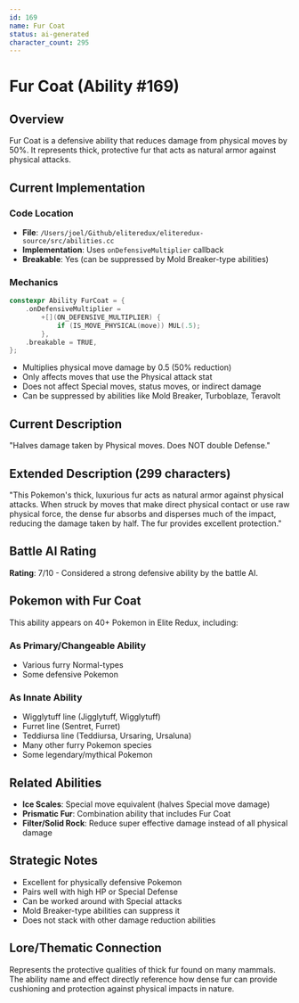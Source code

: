 ```yaml
---
id: 169
name: Fur Coat
status: ai-generated
character_count: 295
---
```


# Fur Coat (Ability #169)

## Overview
Fur Coat is a defensive ability that reduces damage from physical moves by 50%. It represents thick, protective fur that acts as natural armor against physical attacks.

## Current Implementation

### Code Location
- **File**: `/Users/joel/Github/eliteredux/eliteredux-source/src/abilities.cc`
- **Implementation**: Uses `onDefensiveMultiplier` callback
- **Breakable**: Yes (can be suppressed by Mold Breaker-type abilities)

### Mechanics
```cpp
constexpr Ability FurCoat = {
    .onDefensiveMultiplier =
        +[](ON_DEFENSIVE_MULTIPLIER) {
            if (IS_MOVE_PHYSICAL(move)) MUL(.5);
        },
    .breakable = TRUE,
};
```

- Multiplies physical move damage by 0.5 (50% reduction)
- Only affects moves that use the Physical attack stat
- Does not affect Special moves, status moves, or indirect damage
- Can be suppressed by abilities like Mold Breaker, Turboblaze, Teravolt

## Current Description
"Halves damage taken by Physical moves. Does NOT double Defense."

## Extended Description (299 characters)
"This Pokemon's thick, luxurious fur acts as natural armor against physical attacks. When struck by moves that make direct physical contact or use raw physical force, the dense fur absorbs and disperses much of the impact, reducing the damage taken by half. The fur provides excellent protection."

## Battle AI Rating
**Rating**: 7/10 - Considered a strong defensive ability by the battle AI.

## Pokemon with Fur Coat
This ability appears on 40+ Pokemon in Elite Redux, including:

### As Primary/Changeable Ability
- Various furry Normal-types
- Some defensive Pokemon

### As Innate Ability
- Wigglytuff line (Jigglytuff, Wigglytuff)
- Furret line (Sentret, Furret) 
- Teddiursa line (Teddiursa, Ursaring, Ursaluna)
- Many other furry Pokemon species
- Some legendary/mythical Pokemon

## Related Abilities
- **Ice Scales**: Special move equivalent (halves Special move damage)
- **Prismatic Fur**: Combination ability that includes Fur Coat
- **Filter/Solid Rock**: Reduce super effective damage instead of all physical damage

## Strategic Notes
- Excellent for physically defensive Pokemon
- Pairs well with high HP or Special Defense
- Can be worked around with Special attacks
- Mold Breaker-type abilities can suppress it
- Does not stack with other damage reduction abilities

## Lore/Thematic Connection
Represents the protective qualities of thick fur found on many mammals. The ability name and effect directly reference how dense fur can provide cushioning and protection against physical impacts in nature.